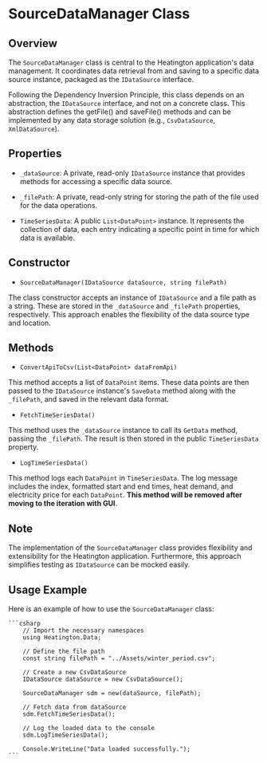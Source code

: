 # SourceDataManager Class

## Overview

The `SourceDataManager` class is central to the Heatington application's data management. It coordinates data retrieval from and saving to a specific data source instance, packaged as the `IDataSource` interface.

Following the Dependency Inversion Principle, this class depends on an abstraction, the `IDataSource` interface, and not on a concrete class. This abstraction defines the getFile() and saveFile() methods and can be implemented by any data storage solution (e.g., `CsvDataSource`, `XmlDataSource`).

## Properties

- `_dataSource`: A private, read-only `IDataSource` instance that provides methods for accessing a specific data source.

- `_filePath`: A private, read-only string for storing the path of the file used for the data operations.

- `TimeSeriesData`: A public `List<DataPoint>` instance. It represents the collection of data, each entry indicating a specific point in time for which data is available.

## Constructor

- `SourceDataManager(IDataSource dataSource, string filePath)`

The class constructor accepts an instance of `IDataSource` and a file path as a string. These are stored in the `_dataSource` and `_filePath` properties, respectively. This approach enables the flexibility of the data source type and location.

## Methods

- `ConvertApiToCsv(List<DataPoint> dataFromApi)`

This method accepts a list of `DataPoint` items. These data points are then passed to the `IDataSource` instance's `SaveData` method along with the `_filePath`, and saved in the relevant data format.

- `FetchTimeSeriesData()`

This method uses the `_dataSource` instance to call its `GetData` method, passing the `_filePath`. The result is then stored in the public `TimeSeriesData` property.

- `LogTimeSeriesData()`

This method logs each `DataPoint` in `TimeSeriesData`. The log message includes the index, formatted start and end times, heat demand, and electricity price for each `DataPoint`. **This method will be removed after moving to the iteration with GUI**.

## Note

The implementation of the `SourceDataManager` class provides flexibility and extensibility for the Heatington application. Furthermore, this approach simplifies testing as `IDataSource` can be mocked easily.

## Usage Example

Here is an example of how to use the `SourceDataManager` class:

    ```csharp
        // Import the necessary namespaces
        using Heatington.Data;

        // Define the file path
        const string filePath = "../Assets/winter_period.csv";

        // Create a new CsvDataSource
        IDataSource dataSource = new CsvDataSource();

        SourceDataManager sdm = new(dataSource, filePath);

        // Fetch data from dataSource
        sdm.FetchTimeSeriesData();

        // Log the loaded data to the console
        sdm.LogTimeSeriesData();

        Console.WriteLine("Data loaded successfully.");
    ```

